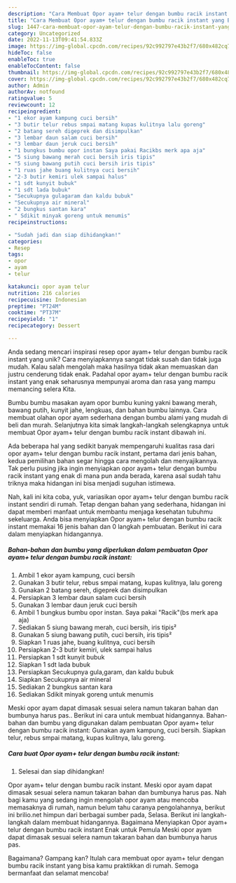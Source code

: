 ```yaml
---
description: "Cara Membuat Opor ayam+ telur dengan bumbu racik instant yang Bisa Manjain Lidah"
title: "Cara Membuat Opor ayam+ telur dengan bumbu racik instant yang Bisa Manjain Lidah"
slug: 1447-cara-membuat-opor-ayam-telur-dengan-bumbu-racik-instant-yang-bisa-manjain-lidah
category: Uncategorized
date: 2022-11-13T09:41:54.833Z
image: https://img-global.cpcdn.com/recipes/92c992797e43b2f7/680x482cq70/opor-ayam-telur-dengan-bumbu-racik-instant-foto-resep-utama.jpg
hideToc: false
enableToc: true
enableTocContent: false
thumbnail: https://img-global.cpcdn.com/recipes/92c992797e43b2f7/680x482cq70/opor-ayam-telur-dengan-bumbu-racik-instant-foto-resep-utama.jpg
cover: https://img-global.cpcdn.com/recipes/92c992797e43b2f7/680x482cq70/opor-ayam-telur-dengan-bumbu-racik-instant-foto-resep-utama.jpg
author: Admin
authorAv: notfound
ratingvalue: 5
reviewcount: 12
recipeingredient:
- "1 ekor ayam kampung cuci bersih"
- "3 butir telur rebus smpai matang kupas kulitnya lalu goreng"
- "2 batang sereh digeprek dan disimpulkan"
- "3 lembar daun salam cuci bersih"
- "3 lembar daun jeruk cuci bersih"
- "1 bungkus bumbu opor instan Saya pakai Racikbs merk apa aja"
- "5 siung bawang merah cuci bersih iris tipis"
- "5 siung bawang putih cuci bersih iris tipis"
- "1 ruas jahe buang kulitnya cuci bersih"
- "2-3 butir kemiri ulek sampai halus"
- "1 sdt kunyit bubuk"
- "1 sdt lada bubuk"
- "Secukupnya gulagaram dan kaldu bubuk"
- "Secukupnya air mineral"
- "2 bungkus santan kara"
- " Sdikit minyak goreng untuk menumis"
recipeinstructions:

- "Sudah jadi dan siap dihidangkan!"
categories:
- Resep
tags:
- opor
- ayam
- telur

katakunci: opor ayam telur 
nutrition: 216 calories
recipecuisine: Indonesian
preptime: "PT24M"
cooktime: "PT37M"
recipeyield: "1"
recipecategory: Dessert

---
```





Anda sedang mencari inspirasi resep opor ayam+ telur dengan bumbu racik instant yang unik? Cara menyiapkannya sangat tidak susah dan tidak juga mudah. Kalau salah mengolah maka hasilnya tidak akan memuaskan dan justru cenderung tidak enak. Padahal opor ayam+ telur dengan bumbu racik instant yang enak seharusnya mempunyai aroma dan rasa yang mampu memancing selera Kita.





Bumbu bumbu masakan ayam opor bumbu kuning yakni bawang merah, bawang putih, kunyit jahe, lengkuas, dan bahan bumbu lainnya. Cara membuat olahan opor ayam sederhana dengan bumbu alami yang mudah di beli dan murah. Selanjutnya kita simak langkah-langkah selengkapnya untuk membuat Opor ayam+ telur dengan bumbu racik instant dibawah ini.

Ada beberapa hal yang sedikit banyak mempengaruhi kualitas rasa dari opor ayam+ telur dengan bumbu racik instant, pertama dari jenis bahan, kedua pemilihan bahan segar hingga cara mengolah dan menyajikannya. Tak perlu pusing jika ingin menyiapkan opor ayam+ telur dengan bumbu racik instant yang enak di mana pun anda berada, karena asal sudah tahu triknya maka hidangan ini bisa menjadi suguhan istimewa.






Nah, kali ini kita coba, yuk, variasikan opor ayam+ telur dengan bumbu racik instant sendiri di rumah. Tetap dengan bahan yang sederhana, hidangan ini dapat memberi manfaat untuk membantu menjaga kesehatan tubuhmu sekeluarga. Anda bisa menyiapkan Opor ayam+ telur dengan bumbu racik instant memakai 16 jenis bahan dan 0 langkah pembuatan. Berikut ini cara dalam menyiapkan hidangannya.

<!--inarticleads1-->

##### Bahan-bahan dan bumbu yang diperlukan dalam pembuatan Opor ayam+ telur dengan bumbu racik instant:

1. Ambil 1 ekor ayam kampung, cuci bersih
1. Gunakan 3 butir telur, rebus smpai matang, kupas kulitnya, lalu goreng
1. Gunakan 2 batang sereh, digeprek dan disimpulkan
1. Persiapkan 3 lembar daun salam cuci bersih
1. Gunakan 3 lembar daun jeruk cuci bersih
1. Ambil 1 bungkus bumbu opor instan. Saya pakai &#34;Racik&#34;(bs merk apa aja)
1. Sediakan 5 siung bawang merah, cuci bersih, iris tipis²
1. Gunakan 5 siung bawang putih, cuci bersih, iris tipis²
1. Siapkan 1 ruas jahe, buang kulitnya, cuci bersih
1. Persiapkan 2-3 butir kemiri, ulek sampai halus
1. Persiapkan 1 sdt kunyit bubuk
1. Siapkan 1 sdt lada bubuk
1. Persiapkan Secukupnya gula,garam, dan kaldu bubuk
1. Siapkan Secukupnya air mineral
1. Sediakan 2 bungkus santan kara
1. Sediakan  Sdikit minyak goreng untuk menumis


Meski opor ayam dapat dimasak sesuai selera namun takaran bahan dan bumbunya harus pas.. Berikut ini cara untuk membuat hidangannya. Bahan-bahan dan bumbu yang digunakan dalam pembuatan Opor ayam+ telur dengan bumbu racik instant: Gunakan ayam kampung, cuci bersih. Siapkan telur, rebus smpai matang, kupas kulitnya, lalu goreng. 

<!--inarticleads2-->

##### Cara buat Opor ayam+ telur dengan bumbu racik instant:


1. Selesai dan siap dihidangkan!

Opor ayam+ telur dengan bumbu racik instant. Meski opor ayam dapat dimasak sesuai selera namun takaran bahan dan bumbunya harus pas. Nah bagi kamu yang sedang ingin mengolah opor ayam atau mencoba memasaknya di rumah, namun belum tahu caranya pengolahannya, berikut ini brilio.net himpun dari berbagai sumber pada, Selasa. Berikut ini langkah-langkah dalam membuat hidangannya. Bagaimana Menyiapkan Opor ayam+ telur dengan bumbu racik instant Enak untuk Pemula Meski opor ayam dapat dimasak sesuai selera namun takaran bahan dan bumbunya harus pas. 

Bagaimana? Gampang kan? Itulah cara membuat opor ayam+ telur dengan bumbu racik instant yang bisa kamu praktikkan di rumah. Semoga bermanfaat dan selamat mencoba!
